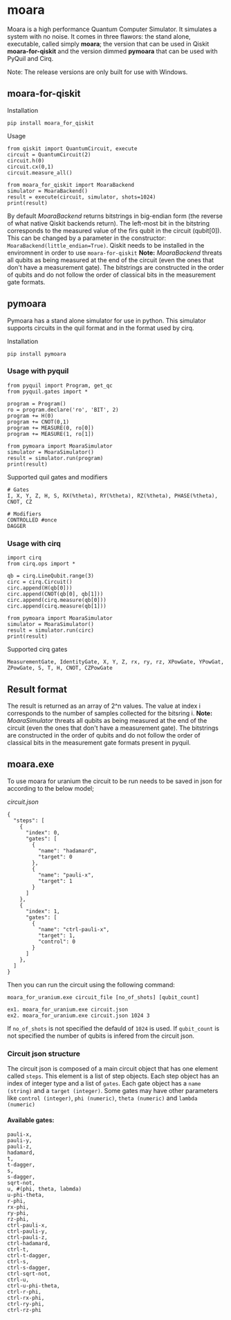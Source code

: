 # moara
Moara is a high performance Quantum Computer Simulator. It simulates a system with no noise.
It comes in three flawors: the stand alone, executable, called simply **moara**; the version that can be used in Qiskit **moara-for-qiskit** and the version dimmed **pymoara** that can be used with PyQuil and Cirq.

Note: The release versions are only built for use with Windows.

## moara-for-qiskit
Installation
```
pip install moara_for_qiskit
```

Usage
```
from qiskit import QuantumCircuit, execute
circuit = QuantumCircuit(2)
circuit.h(0)
circuit.cx(0,1)
circuit.measure_all()

from moara_for_qiskit import MoaraBackend
simulator = MoaraBackend()
result = execute(circuit, simulator, shots=1024)
print(result)
```
By default *MoaraBackend* returns bitstrings in big-endian form (the reverse of what native Qiskit backends return). The left-most bit in the bitstring corresponds to the measured value of the firs qubit in the circuit (qubit[0]). This can be changed by a parameter in the constructor: `MoaraBackend(little_endian=True)`.
Qiskit needs to be installed in the enviromnent in order to use `moara-for-qiskit`
**Note:** *MoaraBackend* threats all qubits as being measured at the end of the circuit (even the ones that don't have a measurement gate). The bitstrings are constructed in the order of qubits and do not follow the order of classical bits in the measurement gate formats. 

## pymoara

Pymoara has a stand alone simulator for use in python. This simulator supports circuits in the quil format and in the format used by cirq.

Installation
```
pip install pymoara
```

### Usage with pyquil
```
from pyquil import Program, get_qc
from pyquil.gates import *

program = Program()
ro = program.declare('ro', 'BIT', 2)
program += H(0)
program += CNOT(0,1)
program += MEASURE(0, ro[0])
program += MEASURE(1, ro[1])

from pymoara import MoaraSimulator
simulator = MoaraSimulator()
result = simulator.run(program)
print(result)
```

Supported quil gates and modifiers
```
# Gates
I, X, Y, Z, H, S, RX(%theta), RY(%theta), RZ(%theta), PHASE(%theta), CNOT, CZ

# Modifiers
CONTROLLED #once
DAGGER
```

### Usage with cirq
```
import cirq
from cirq.ops import *

qb = cirq.LineQubit.range(3)
circ = cirq.Circuit()
circ.append(H(qb[0]))
circ.append(CNOT(qb[0], qb[1]))
circ.append(cirq.measure(qb[0]))
circ.append(cirq.measure(qb[1]))

from pymoara import MoaraSimulator
simulator = MoaraSimulator()
result = simulator.run(circ)
print(result)
```

Supported cirq gates
```
MeasurementGate, IdentityGate, X, Y, Z, rx, ry, rz, XPowGate, YPowGat, ZPowGate, S, T, H, CNOT, CZPowGate
```

## Result format
The result is returned as an array of 2^n values. The value at index i corresponds to the number of samples collected for the bitsring i.
**Note:** *MoaraSimulator* threats all qubits as being measured at the end of the circuit (even the ones that don't have a measurement gate). The bitstrings are constructed in the order of qubits and do not follow the order of classical bits in the measurement gate formats present in pyquil. 

## moara.exe
To use moara for uranium the circuit to be run needs to be saved in json for according to the below model;

*circuit.json*
```
{
  "steps": [
    {
      "index": 0,
      "gates": [
        {
          "name": "hadamard",
          "target": 0
        },
        {
          "name": "pauli-x",
          "target": 1
        }
      ]
    },
    {
      "index": 1,
      "gates": [
        {
          "name": "ctrl-pauli-x",
          "target": 1,
          "control": 0
        }
      ]
    },
  ]
}
```
Then you can run the circuit using the following command:
```
moara_for_uranium.exe circuit_file [no_of_shots] [qubit_count]

ex1. moara_for_uranium.exe circuit.json
ex2. moara_for_uranium.exe circuit.json 1024 3
```
If `no_of_shots` is not specified the defauld of `1024` is used.
If `qubit_count` is not specified the number of qubits is infered from the circuit json.

### Circuit json structure
The circuit json is composed of a main circuit object that has one element called `steps`. This element is a list of step objects.
Each step object has an index of integer type and a list of `gates`.
Each gate object has a `name (string)` and a `target (integer)`. Some gates may have other parameters like `control (integer)`, `phi (numeric)`, `theta (numeric)` and `lambda (numeric)`

#### Available gates:
```
pauli-x,
pauli-y,
pauli-z,
hadamard,
t,
t-dagger,
s,
s-dagger,
sqrt-not,
u, #(phi, theta, labmda)
u-phi-theta,
r-phi,
rx-phi,
ry-phi,
rz-phi,
ctrl-pauli-x,
ctrl-pauli-y,
ctrl-pauli-z,
ctrl-hadamard,
ctrl-t,
ctrl-t-dagger,
ctrl-s,
ctrl-s-dagger,
ctrl-sqrt-not,
ctrl-u,
ctrl-u-phi-theta,
ctrl-r-phi,
ctrl-rx-phi,
ctrl-ry-phi,
ctrl-rz-phi
```
